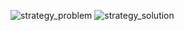 ![strategy_problem](https://github.com/user-attachments/assets/9f4510c9-7c36-4672-9ae0-e41817800811)
![strategy_solution](https://github.com/user-attachments/assets/71637bcf-2418-44b9-bc79-32ef0d24f702)
